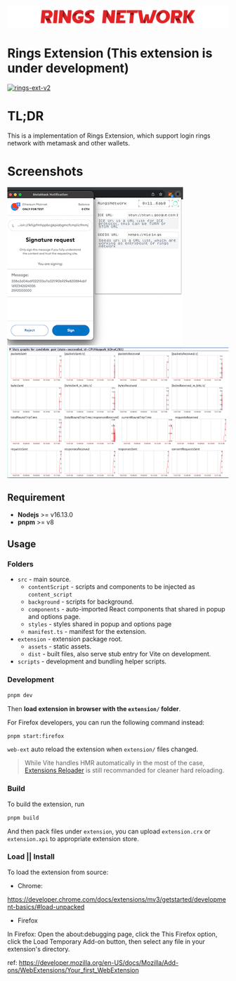 <picture>
  <source media="(prefers-color-scheme: dark)" srcset="https://static.ringsnetwork.io/ringsnetwork_logo.png">
  <img alt="Rings Network" src="https://raw.githubusercontent.com/RingsNetwork/asserts/main/logo/rings_network_red.png">
</picture>

Rings Extension (This extension is under development)
===============

[![rings-ext-v2](https://github.com/RingsNetwork/rings_ext_v2/actions/workflows/dev.yml/badge.svg)](https://github.com/RingsNetwork/rings_ext_v2/actions/workflows/dev.yml)


# TL;DR

This is a implementation of Rings Extension, which support login rings network with metamask and other wallets.


# Screenshots

![Screenshot of sign](./screenshots/sign.png)
![Screenshot of webrtc](./screenshots/webrtc.png)


## Requirement

- **Nodejs** >= v16.13.0
- **pnpm** >= v8

## Usage

### Folders

- `src` - main source.
  - `contentScript` - scripts and components to be injected as `content_script`
  - `background` - scripts for background.
  - `components` - auto-imported React components that shared in popup and options page.
  - `styles` - styles shared in popup and options page
  - `manifest.ts` - manifest for the extension.
- `extension` - extension package root.
  - `assets` - static assets.
  - `dist` - built files, also serve stub entry for Vite on development.
- `scripts` - development and bundling helper scripts.

### Development

```bash
pnpm dev
```

Then **load extension in browser with the `extension/` folder**.

For Firefox developers, you can run the following command instead:

```bash
pnpm start:firefox
```

`web-ext` auto reload the extension when `extension/` files changed.

> While Vite handles HMR automatically in the most of the case, [Extensions Reloader](https://chrome.google.com/webstore/detail/fimgfedafeadlieiabdeeaodndnlbhid) is still recommanded for cleaner hard reloading.

### Build

To build the extension, run

```bash
pnpm build
```

And then pack files under `extension`, you can upload `extension.crx` or `extension.xpi` to appropriate extension store.

### Load || Install

To load the extension from source:

* Chrome:

https://developer.chrome.com/docs/extensions/mv3/getstarted/development-basics/#load-unpacked

* Firefox

In Firefox: Open the about:debugging page, click the This Firefox option, click the Load Temporary Add-on button, then select any file in your extension's directory.

ref: https://developer.mozilla.org/en-US/docs/Mozilla/Add-ons/WebExtensions/Your_first_WebExtension
